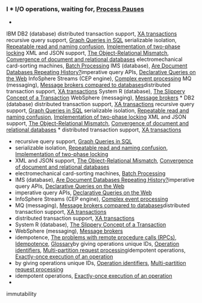 ### I * I/O operations, waiting for, [Process Pauses](ch08.html#idm140605760515088)
* 
IBM DB2 (database) distributed transaction support, [XA transactions](ch09.html#idm140605759111056)
recursive query support, [Graph Queries in SQL](ch02.html#idm140605781407712)
serializable isolation, [Repeatable read and naming confusion](ch07.html#idm140605762168336), [Implementation of two-phase locking](ch07.html#idm140605761492880)
XML and JSON support, [The Object-Relational Mismatch](ch02.html#idm140605782648976), [Convergence of document and relational databases](ch02.html#idm140605782046016) electromechanical card-sorting machines, [Batch Processing](ch10.html#idm140605758659248)
IMS (database), [Are Document Databases Repeating History?](ch02.html#idm140605782420992)imperative query APIs, [Declarative Queries on the Web](ch02.html#idm140605782081216)
InfoSphere Streams (CEP engine), [Complex event processing](ch11.html#idm140605756618144)
MQ (messaging), [Message brokers compared to databases](ch11.html#idm140605757231440)distributed transaction support, [XA transactions](ch09.html#idm140605759104352)
System R (database), [The Slippery Concept of a Transaction](ch07.html#idm140605774908864)
WebSphere (messaging), [Message brokers](ch04.html#idm140605776623936) * 
DB2 (database) distributed transaction support, [XA transactions](ch09.html#idm140605759111056)
recursive query support, [Graph Queries in SQL](ch02.html#idm140605781407712)
serializable isolation, [Repeatable read and naming confusion](ch07.html#idm140605762168336), [Implementation of two-phase locking](ch07.html#idm140605761492880)
XML and JSON support, [The Object-Relational Mismatch](ch02.html#idm140605782648976), [Convergence of document and relational databases](ch02.html#idm140605782046016) * distributed transaction support, [XA transactions](ch09.html#idm140605759111056)
* recursive query support, [Graph Queries in SQL](ch02.html#idm140605781407712)
* serializable isolation, [Repeatable read and naming confusion](ch07.html#idm140605762168336), [Implementation of two-phase locking](ch07.html#idm140605761492880)
* XML and JSON support, [The Object-Relational Mismatch](ch02.html#idm140605782648976), [Convergence of document and relational databases](ch02.html#idm140605782046016)
* electromechanical card-sorting machines, [Batch Processing](ch10.html#idm140605758659248)
* IMS (database), [Are Document Databases Repeating History?](ch02.html#idm140605782420992)imperative query APIs, [Declarative Queries on the Web](ch02.html#idm140605782081216)
* imperative query APIs, [Declarative Queries on the Web](ch02.html#idm140605782081216)
* InfoSphere Streams (CEP engine), [Complex event processing](ch11.html#idm140605756618144)
* MQ (messaging), [Message brokers compared to databases](ch11.html#idm140605757231440)distributed transaction support, [XA transactions](ch09.html#idm140605759104352)
* distributed transaction support, [XA transactions](ch09.html#idm140605759104352)
* System R (database), [The Slippery Concept of a Transaction](ch07.html#idm140605774908864)
* WebSphere (messaging), [Message brokers](ch04.html#idm140605776623936)
* idempotence, [The problems with remote procedure calls (RPCs)](ch04.html#idm140605776705136), [Idempotence](ch11.html#idm140605756241808), [Glossary](glossary01.html#idm140605754503792)by giving operations unique IDs, [Operation identifiers](ch12.html#idm140605755353200), [Multi-partition request processing](ch12.html#idm140605755132144)idempotent operations, [Exactly-once execution of an operation](ch12.html#idm140605755417024)
* by giving operations unique IDs, [Operation identifiers](ch12.html#idm140605755353200), [Multi-partition request processing](ch12.html#idm140605755132144)
* idempotent operations, [Exactly-once execution of an operation](ch12.html#idm140605755417024)
* 
immutability